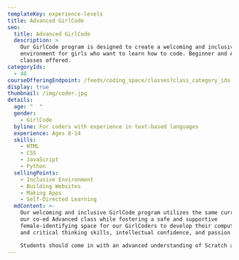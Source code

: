 ```yaml
---
templateKey: experience-levels
title: Advanced GirlCode
seo:
  title: Advanced GirlCode
  description: >
    Our GirlCode program is designed to create a welcoming and inclusive
    environment for girls who want to learn how to code. Beginner and Advanced
    classes offered.
categoryIds:
  - 48
courseOfferingEndpoint: /feeds/coding_space/classes?class_category_ids[]=48
display: true
thumbnail: /img/coder.jpg
details:
  age: "  "
  gender:
    - GirlCode
  byline: For coders with experience in text-based languages
  experience: Ages 8-14
  skills:
    - HTML
    - CSS
    - JavaScript
    - Python
  sellingPoints:
    - Inclusive Environment
    - Building Websites
    - Making Apps
    - Self-Directed Learning
  mdContent: >-
    Our welcoming and inclusive GirlCode program utilizes the same curriculum as
    our co-ed Advanced class while fostering a safe and supportive
    female-identifying space for our GirlCoders to develop their computational
    and critical thinking skills, intellectual confidence, and passion for STEM.

    Students should come in with an advanced understanding of Scratch and/or experience with JavaScript or other text-based languages. They will be placed in advanced Scratch, WoofJS, or Web depending on the experience they bring in and advance towards building web-based games, animations, and applications. As students grow their skills, they’ll rely less and less on our curricular guide rails and move towards self-directed learning where they’ll work with front-end and back-end technologies, experimenting with new languages and platforms to bring their ideas to fruition.
---
```

